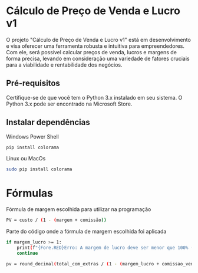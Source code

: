 # Cálculo de Preço de Venda e Lucro v1

O projeto "Cálculo de Preço de Venda e Lucro v1" está em desenvolvimento e visa oferecer uma ferramenta robusta e intuitiva para empreendedores. Com ele, será possível calcular preços de venda, lucros e margens de forma precisa, levando em consideração uma variedade de fatores cruciais para a viabilidade e rentabilidade dos negócios.

## Pré-requisitos

Certifique-se de que você tem o Python 3.x instalado em seu sistema. O Python 3.x pode ser encontrado na Microsoft Store.

## Instalar dependências

Windows Power Shell
```bash
pip install colorama
```

Linux ou MacOs
```bash
sudo pip install colorama
```

# Fórmulas

Fórmula de margem escolhida para utilizar na programação
```bash
PV = custo / (1 - (margem + comissão))
```

Parte do código onde a fórmula de margem escolhida foi aplicada
```bash
if margem_lucro >= 1:
    print(f"{Fore.RED}Erro: A margem de lucro deve ser menor que 100% (até 99,99%). A fórmula PV = custo / (1 - margem) resulta em divisão por zero quando a margem é 100% ou mais. Por favor, insira um valor menor.")
    continue

pv = round_decimal(total_com_extras / (1 - (margem_lucro + comissao_vendedor)))
```
